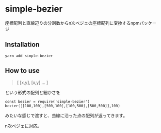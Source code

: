 # simple-bezier
座標配列と直線辺りの分割数からn次ベジェの座標配列に変換するnpmパッケージ

## Installation

```
yarn add simple-bezier
```

## How to use

> [ [x,y], [x,y] ... ]

という形式の配列と細かさを

```
const bezier = require('simple-bezier')
bezier([[100,100],[500,100],[100,500],[500,500]],100)
```

みたいな感じで渡すと、曲線に沿った点の配列が返ってきます。

n次ベジェに対応。
